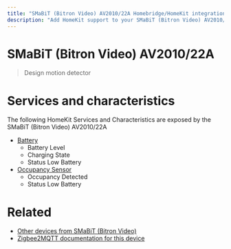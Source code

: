 ```yaml
---
title: "SMaBiT (Bitron Video) AV2010/22A Homebridge/HomeKit integration"
description: "Add HomeKit support to your SMaBiT (Bitron Video) AV2010/22A, using Homebridge, Zigbee2MQTT and homebridge-z2m."
---
```

<!---
This file has been GENERATED using src/docgen/docgen.ts
DO NOT EDIT THIS FILE MANUALLY!
-->
# SMaBiT (Bitron Video) AV2010/22A
> Design motion detector


# Services and characteristics
The following HomeKit Services and Characteristics are exposed by
the SMaBiT (Bitron Video) AV2010/22A

* [Battery](../../battery.md)
  * Battery Level
  * Charging State
  * Status Low Battery
* [Occupancy Sensor](../../sensors.md)
  * Occupancy Detected
  * Status Low Battery


# Related
* [Other devices from SMaBiT (Bitron Video)](../index.md#smabit_bitron_video)
* [Zigbee2MQTT documentation for this device](https://www.zigbee2mqtt.io/devices/AV2010_22A.html)
